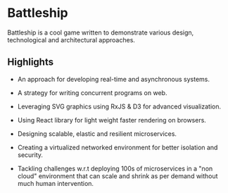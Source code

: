 # Battleship 

Battleship is a cool game written to demonstrate various design, technological and architectural approaches.

## Highlights

* An approach for developing real-time and asynchronous systems.

* A strategy for writing concurrent programs on web.

* Leveraging SVG graphics using RxJS & D3 for advanced visualization.

* Using React library for light weight faster rendering on browsers.

* Designing scalable, elastic and resilient microservices.

* Creating a virtualized networked environment for better isolation and security.

* Tackling challenges w.r.t deploying 100s of microservices in a "non cloud" environment that can scale and shrink as per demand without much human intervention.
